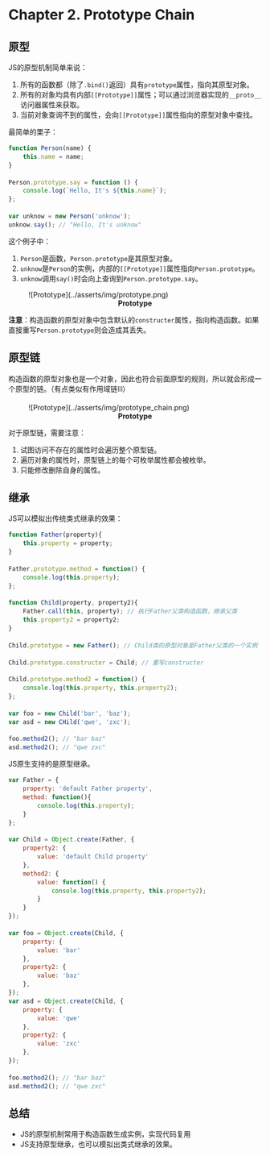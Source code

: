 # Chapter 2. Prototype Chain

## 原型

JS的原型机制简单来说：

1. 所有的函数都（除了`.bind()`返回）具有`prototype`属性，指向其原型对象。
2. 所有的对象均具有内部`[[Prototype]]`属性；可以通过浏览器实现的`__proto__`访问器属性来获取。
3. 当前对象查询不到的属性，会向`[[Prototype]]`属性指向的原型对象中查找。

最简单的栗子：

```javascript
function Person(name) {
    this.name = name;
}

Person.prototype.say = function () {
    console.log(`Hello, It's ${this.name}`);
};

var unknow = new Person('unknow');
unknow.say(); // "Hello, It's unknow"

```

这个例子中：

1. `Person`是函数，`Person.prototype`是其原型对象。
2. `unknow`是`Person`的实例，内部的`[[Prototype]]`属性指向`Person.prototype`。
3. `unknow`调用`say()`时会向上查询到`Person.prototype.say`。

<figure>
![Prototype](../asserts/img/prototype.png)
<figcaption class="" style="text-align: center; font-weight: bold;">Prototype</figcaption>
</figure>

**注意**：构造函数的原型对象中包含默认的`constructer`属性，指向构造函数。如果直接重写`Person.prototype`则会造成其丢失。

## 原型链

构造函数的原型对象也是一个对象，因此也符合前面原型的规则，所以就会形成一个原型的链。（有点类似有作用域链⛓️）

<figure>
![Prototype](../asserts/img/prototype_chain.png)
<figcaption class="" style="text-align: center; font-weight: bold;">Prototype</figcaption>
</figure>

对于原型链，需要注意：

1. 试图访问不存在的属性时会遍历整个原型链。
2. 遍历对象的属性时，原型链上的每个可枚举属性都会被枚举。
3. 只能修改删除自身的属性。

## 继承

JS可以模拟出传统类式继承的效果：

```javascript
function Father(property){
    this.property = property;
}

Father.prototype.method = function() {
    console.log(this.property);
};

function Child(property, property2){
    Father.call(this, property); // 执行Father父类构造函数，继承父类
    this.property2 = property2;
}

Child.prototype = new Father(); // Child类的原型对象是Father父类的一个实例

Child.prototype.constructer = Child; // 重写constructer

Child.prototype.method2 = function() {
    console.log(this.property, this.property2);
};

var foo = new Child('bar', 'baz');
var asd = new CHild('qwe', 'zxc');

foo.method2(); // "bar baz"
asd.method2(); // "qwe zxc"
```

JS原生支持的是原型继承。

```javascript
var Father = {
    property: 'default Father property',
    method: function(){
        console.log(this.property);
    }
};

var Child = Object.create(Father, {
    property2: {
        value: 'default Child property'
    },
    method2: {
        value: function() {
            console.log(this.property, this.property2);
        }
    }
});

var foo = Object.create(Child, {
    property: {
        value: 'bar'
    },
    property2: {
        value: 'baz'
    },
});
var asd = Object.create(Child, {
    property: {
        value: 'qwe'
    },
    property2: {
        value: 'zxc'
    },
});

foo.method2(); // "bar baz"
asd.method2(); // "qwe zxc"
```

## 总结

- JS的原型机制常用于构造函数生成实例，实现代码复用
- JS支持原型继承，也可以模拟出类式继承的效果。
